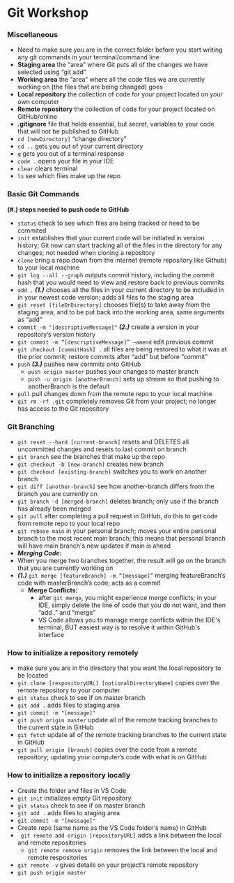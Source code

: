# Git Workshop


### Miscellaneous ###
* Need to make sure you are in the correct folder before you start writing any git commands in your terminal/command line
* **Staging area** the “area” where Git puts all of the changes we have selected using “git add”
* **Working area** the “area” where all the code files we are currently working on (the files that are being changed) goes
* **Local repository** the collection of code for your project located on your own computer
* **Remote repository** the collection of code for your project located on GitHub/online
* **.gitignore** file that holds essential, but secret, variables to your code that will not be published to GitHub
* `cd [newDirectory]` “change directory”
* `cd ..` gets you out of your current directory
* `q` gets you out of a terminal response
* `code .` opens your file in your IDE
* `clear` clears terminal
* `ls` see which files make up the repo


### Basic Git Commands ###
**(#.) steps needed to push code to GitHub**
* `status` check to see which files are being tracked or need to be commited
* `init` establishes that your current code will be initiated in version history; Git now can start tracking all of the files in the directory for any changes; not needed when cloning a repository
* `clone` bring a repo down from the internet (remote repository like Github) to your local machine
* `git log --all --graph` outputs commit history, including the commit hash that you would need to view and restore back to previous commits
* `add .` ***(1.)*** chooses all the files in your current directory to be included in in your newest code version; adds all files to the staging area
* `git reset [fileOrDirectory]` chooses file(s) to take away from the staging area, and to be put back into the working area; same arguments as “add”
* `commit -m "[descriptiveMessage]"` ***(2.)*** create a version in your repository’s version history
* `git commit -m “[descriptiveMessage]” –amend` edit previous commit
* `git checkout [commitHash] .` all files are being restored to what it was at the prior commit; restore commits after “add” but before “commit”
* `push` ***(3.)*** pushes new commits onto GitHub
	* `push origin master` pushes your changes to master branch
	* `push -u origin [anotherBranch]` sets up stream so that pushing to anotherBranch is the default
* `pull` pull changes down from the remote repo to your local machine
* `git rm -rf .git` completely removes Git from your project; no longer has access to the Git repository


### Git Branching ###
* `git reset --hard [current-branch]` resets and DELETES all uncommitted changes and resets to last commit on branch
* `git branch` see the branches that make up the repo
* `git checkout -b [new-branch]` creates new branch
* `git checkout [existing-branch]` switches you to work on another branch
* `git diff [another-branch]` see how another-branch differs from the branch you are currently on
* `git branch -d [merged-branch]` deletes branch; only use if the branch has already been merged
* `git pull` after completing a pull request in GitHub, do this to get code from remote repo to your local repo
* `git rebase main` in your personal branch; moves your entire personal branch to the most recent main branch; this means that personal branch will have main branch's new updates if main is ahead
* ***Merging Code:***
* When you merge two branches together, the result will go on the branch that you are currently working on
* ***(1.)*** `git merge [featureBranch] -m “[message]”` merging featureBranch’s code with masterBranch’s code; acts as a commit
	* **Merge Conflicts:**
		* after `git merge`, you might experience merge conflicts; in your IDE, simply delete the line of code that you do not want, and then “add .” and “merge”
		* VS Code allows you to manage merge conflicts within the IDE's terminal, BUT easiest way is to resolve it within GitHub's interface


### How to initialize a repository remotely ###
* make sure you are in the directory that you want the local repository to be located
* `git clone [respositoryURL] [optionalDirectoryName]` copies over the remote repository to your computer
* `git status` check to see if on master branch
* `git add .` adds files to staging area
* `git commit -m "[message]" `
* `git push origin master` update all of the remote tracking branches to the current state in GitHub
* `git fetch` update all of the remote tracking branches to the current state in GitHub
* `git pull origin [branch]` copies over the code from a remote repository; updating your computer’s code with what is on GitHub


### How to initialize a repository locally ###
* Create the folder and files in VS Code
* `git init` initializes empty Git repository
* `git status` check to see if on master branch
* `git add .` adds files to staging area
* `git commit -m "[message]" `
* Create repo (same name as the VS Code folder's name) in GitHub
* ` git remote add origin [repositoryURL]` adds a link between the local and remote repositories
	* `git remote remove origin` removes the link between the local and remote respositories 
* `git remote -v` gives details on your project’s remote repository
* `git push origin master`
